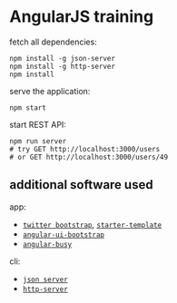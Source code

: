 AngularJS training
==================

fetch all dependencies:

    npm install -g json-server
    npm install -g http-server
    npm install

serve the application:

    npm start

start REST API:

    npm run server
    # try GET http://localhost:3000/users
    # or GET http://localhost:3000/users/49

additional software used
------------------------

app:

 * [`twitter bootstrap`](http://getbootstrap.com/), [`starter-template`](http://getbootstrap.com/examples/starter-template/)
 * [`angular-ui-bootstrap`](https://angular-ui.github.io/bootstrap/)
 * [`angular-busy`](https://github.com/cgross/angular-busy)

cli:

 * [`json server`](https://github.com/typicode/json-server)
 * [`http-server`](https://github.com/indexzero/http-server)
